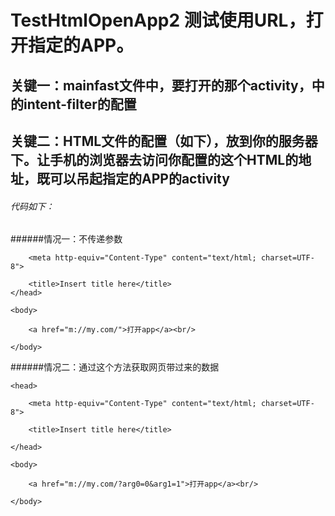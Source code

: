 # TestHtmlOpenApp2 测试使用URL，打开指定的APP。
## 关键一：mainfast文件中，要打开的那个activity，中的intent-filter的配置
## 关键二：HTML文件的配置（如下），放到你的服务器下。让手机的浏览器去访问你配置的这个HTML的地址，既可以吊起指定的APP的activity
###### 代码如下：
######情况一：不传递参数
<html>
    <head>

        <meta http-equiv="Content-Type" content="text/html; charset=UTF-8">
   
        <title>Insert title here</title>
    </head>

    <body>

        <a href="m://my.com/">打开app</a><br/>

    </body>

</html>
######情况二：通过这个方法获取网页带过来的数据
<html>

    <head>
    
        <meta http-equiv="Content-Type" content="text/html; charset=UTF-8">
        
        <title>Insert title here</title>
        
    </head>
    
    <body>
    
        <a href="m://my.com/?arg0=0&arg1=1">打开app</a><br/>
        
    </body>
    
</html>
